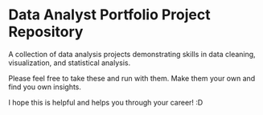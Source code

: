 # Data Analyst Portfolio Project Repository

A collection of data analysis projects demonstrating skills in data cleaning, visualization, and statistical analysis.

Please feel free to take these and run with them. Make them your own and find you own insights.

I hope this is helpful and helps you through your career! :D
